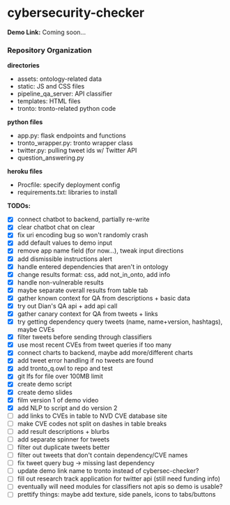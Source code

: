 # cybersecurity-checker

**Demo Link:** Coming soon...

### Repository Organization
**directories**
- assets: ontology-related data
- static: JS and CSS files
- pipeline_qa_server: API classifier
- templates: HTML files
- tronto: tronto-related python code

**python files**
- app.py: flask endpoints and functions
- tronto_wrapper.py: tronto wrapper class
- twitter.py: pulling tweet ids w/ Twitter API
- question_answering.py

**heroku files**
- Procfile: specify deployment config
- requirements.txt: libraries to install

**TODOs:**
- [x] connect chatbot to backend, partially re-write
- [x] clear chatbot chat on clear
- [x] fix uri encoding bug so won't randomly crash
- [x] add default values to demo input
- [x] remove app name field (for now...), tweak input directions
- [x] add dismissible instructions alert
- [x] handle entered dependencies that aren't in ontology
- [x] change results format: css, add not_in_onto, add info
- [x] handle non-vulnerable results
- [x] maybe separate overall results from table tab
- [x] gather known context for QA from descriptions + basic data
- [x] try out Dian's QA api + add api call
- [x] gather canary context for QA from tweets + links
- [x] try getting dependency query tweets (name, name+version, hashtags), maybe CVEs
- [x] filter tweets before sending through classifiers
- [x] use most recent CVEs from tweet queries if too many
- [x] connect charts to backend, maybe add more/different charts
- [x] add tweet error handling if no tweets are found
- [x] add tronto_q.owl to repo and test
- [x] git lfs for file over 100MB limit
- [x] create demo script
- [x] create demo slides
- [x] film version 1 of demo video
- [x] add NLP to script and do version 2
- [ ] add links to CVEs in table to NVD CVE database site
- [ ] make CVE codes not split on dashes in table breaks
- [ ] add result descriptions + blurbs
- [ ] add separate spinner for tweets
- [ ] filter out duplicate tweets better
- [ ] filter out tweets that don't contain dependency/CVE names
- [ ] fix tweet query bug -> missing last dependency
- [ ] update demo link name to tronto instead of cybersec-checker?
- [ ] fill out research track application for twitter api (still need funding info)
- [ ] eventually will need modules for classifiers not apis so demo is usable?
- [ ] prettify things: maybe add texture, side panels, icons to tabs/buttons
